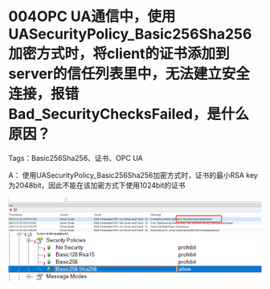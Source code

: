 # 004OPC UA通信中，使用UASecurityPolicy_Basic256Sha256加密方式时，将client的证书添加到server的信任列表里中，无法建立安全连接，报错Bad_SecurityChecksFailed，是什么原因？
Tags：Basic256Sha256、证书、OPC UA

A： 
使用UASecurityPolicy_Basic256Sha256加密方式时，证书的最小RSA key为2048bit，因此不能在该加密方式下使用1024bit的证书

![Img](./FILES/004OPC%20UA通信中，使用UASecurityPolicy_Basic256Sha256加密方式时，将client的证书添加到server的信任列表里中，无法建立安全连接，报错Bad_Securi.md/img-20220530012028.png)
![Img](./FILES/004OPC%20UA通信中，使用UASecurityPolicy_Basic256Sha256加密方式时，将client的证书添加到server的信任列表里中，无法建立安全连接，报错Bad_Securi.md/img-20220530012031.png)
